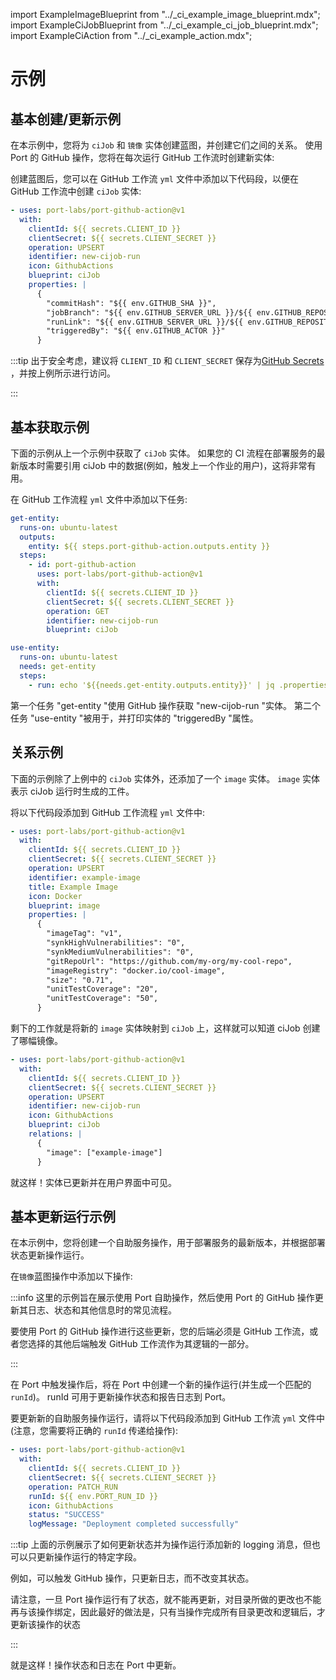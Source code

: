 import ExampleImageBlueprint from "../_ci_example_image_blueprint.mdx";
import ExampleCiJobBlueprint from "../_ci_example_ci_job_blueprint.mdx";
import ExampleCiAction from "../_ci_example_action.mdx";

# 示例

## 基本创建/更新示例

在本示例中，您将为 `ciJob` 和 `镜像` 实体创建蓝图，并创建它们之间的关系。 使用 Port 的 GitHub 操作，您将在每次运行 GitHub 工作流时创建新实体: 

<ExampleImageBlueprint />

<ExampleCiJobBlueprint />

创建蓝图后，您可以在 GitHub 工作流 `yml` 文件中添加以下代码段，以便在 GitHub 工作流中创建 `ciJob` 实体: 

```yaml showLineNumbers
- uses: port-labs/port-github-action@v1
  with:
    clientId: ${{ secrets.CLIENT_ID }}
    clientSecret: ${{ secrets.CLIENT_SECRET }}
    operation: UPSERT
    identifier: new-cijob-run
    icon: GithubActions
    blueprint: ciJob
    properties: |
      {
        "commitHash": "${{ env.GITHUB_SHA }}",
        "jobBranch": "${{ env.GITHUB_SERVER_URL }}/${{ env.GITHUB_REPOSITORY }}/tree/${{ env.GITHUB_REF_NAME }}",
        "runLink": "${{ env.GITHUB_SERVER_URL }}/${{ env.GITHUB_REPOSITORY }}/actions/runs/${{ env.GITHUB_RUN_ID }}",
        "triggeredBy": "${{ env.GITHUB_ACTOR }}"
      }
```

:::tip 出于安全考虑，建议将 `CLIENT_ID` 和 `CLIENT_SECRET` 保存为[GitHub Secrets](https://docs.github.com/en/actions/security-guides/encrypted-secrets) ，并按上例所示进行访问。

:::

## 基本获取示例

下面的示例从上一个示例中获取了 `ciJob` 实体。 如果您的 CI 流程在部署服务的最新版本时需要引用 ciJob 中的数据(例如，触发上一个作业的用户)，这将非常有用。

在 GitHub 工作流程 `yml` 文件中添加以下任务: 

```yaml showLineNumbers
get-entity:
  runs-on: ubuntu-latest
  outputs:
    entity: ${{ steps.port-github-action.outputs.entity }}
  steps:
    - id: port-github-action
      uses: port-labs/port-github-action@v1
      with:
        clientId: ${{ secrets.CLIENT_ID }}
        clientSecret: ${{ secrets.CLIENT_SECRET }}
        operation: GET
        identifier: new-cijob-run
        blueprint: ciJob

use-entity:
  runs-on: ubuntu-latest
  needs: get-entity
  steps:
    - run: echo '${{needs.get-entity.outputs.entity}}' | jq .properties.triggeredBy
```

第一个任务 "get-entity "使用 GitHub 操作获取 "new-cijob-run "实体。 第二个任务 "use-entity "被用于，并打印实体的 "triggeredBy "属性。

## 关系示例

下面的示例除了上例中的 `ciJob` 实体外，还添加了一个 `image` 实体。 `image` 实体表示 ciJob 运行时生成的工件。

将以下代码段添加到 GitHub 工作流程 `yml` 文件中: 

```yaml showLineNumbers
- uses: port-labs/port-github-action@v1
  with:
    clientId: ${{ secrets.CLIENT_ID }}
    clientSecret: ${{ secrets.CLIENT_SECRET }}
    operation: UPSERT
    identifier: example-image
    title: Example Image
    icon: Docker
    blueprint: image
    properties: |
      {
        "imageTag": "v1",
        "synkHighVulnerabilities": "0",
        "synkMediumVulnerabilities": "0",
        "gitRepoUrl": "https://github.com/my-org/my-cool-repo",
        "imageRegistry": "docker.io/cool-image",
        "size": "0.71",
        "unitTestCoverage": "20",
        "unitTestCoverage": "50",
      }
```

剩下的工作就是将新的 `image` 实体映射到 `ciJob` 上，这样就可以知道 ciJob 创建了哪幅镜像。

```yaml
- uses: port-labs/port-github-action@v1
  with:
    clientId: ${{ secrets.CLIENT_ID }}
    clientSecret: ${{ secrets.CLIENT_SECRET }}
    operation: UPSERT
    identifier: new-cijob-run
    icon: GithubActions
    blueprint: ciJob
    relations: |
      {
        "image": ["example-image"]
      }
```

就这样！实体已更新并在用户界面中可见。

## 基本更新运行示例

在本示例中，您将创建一个自助服务操作，用于部署服务的最新版本，并根据部署状态更新操作运行。

在`镜像`蓝图操作中添加以下操作: 

<ExampleCiAction/>

:::info 这里的示例旨在展示使用 Port 自助操作，然后使用 Port 的 GitHub 操作更新其日志、状态和其他信息时的常见流程。

要使用 Port 的 GitHub 操作进行这些更新，您的后端必须是 GitHub 工作流，或者您选择的其他后端触发 GitHub 工作流作为其逻辑的一部分。

:::

在 Port 中触发操作后，将在 Port 中创建一个新的操作运行(并生成一个匹配的 `runId`)。 runId 可用于更新操作状态和报告日志到 Port。

要更新新的自助服务操作运行，请将以下代码段添加到 GitHub 工作流 `yml` 文件中(注意，您需要将正确的 `runId` 传递给操作): 

```yaml showLineNumbers
- uses: port-labs/port-github-action@v1
  with:
    clientId: ${{ secrets.CLIENT_ID }}
    clientSecret: ${{ secrets.CLIENT_SECRET }}
    operation: PATCH_RUN
    runId: ${{ env.PORT_RUN_ID }}
    icon: GithubActions
    status: "SUCCESS"
    logMessage: "Deployment completed successfully"
```

:::tip 上面的示例展示了如何更新状态并为操作运行添加新的 logging 消息，但也可以只更新操作运行的特定字段。

例如，可以触发 GitHub 操作，只更新日志，而不改变其状态。

请注意，一旦 Port 操作运行有了状态，就不能再更新，对目录所做的更改也不能再与该操作绑定，因此最好的做法是，只有当操作完成所有目录更改和逻辑后，才更新该操作的状态

:::

就是这样！操作状态和日志在 Port 中更新。